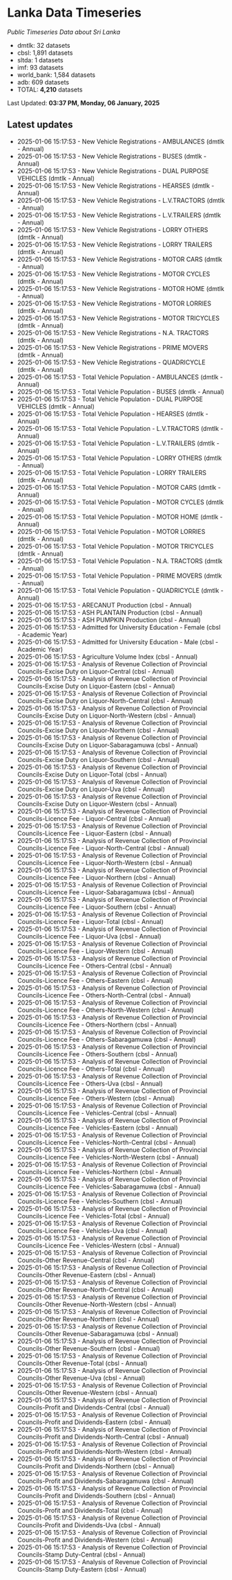 # Lanka Data Timeseries
*Public Timeseries Data about Sri Lanka*

* dmtlk: 32 datasets
* cbsl: 1,891 datasets
* sltda: 1 datasets
* imf: 93 datasets
* world_bank: 1,584 datasets
* adb: 609 datasets
* TOTAL: **4,210** datasets

Last Updated: **03:37 PM, Monday, 06 January, 2025**

## Latest updates

* 2025-01-06 15:17:53 - New Vehicle Registrations - AMBULANCES (dmtlk - Annual)
* 2025-01-06 15:17:53 - New Vehicle Registrations - BUSES (dmtlk - Annual)
* 2025-01-06 15:17:53 - New Vehicle Registrations - DUAL PURPOSE VEHICLES (dmtlk - Annual)
* 2025-01-06 15:17:53 - New Vehicle Registrations - HEARSES (dmtlk - Annual)
* 2025-01-06 15:17:53 - New Vehicle Registrations - L.V.TRACTORS (dmtlk - Annual)
* 2025-01-06 15:17:53 - New Vehicle Registrations - L.V.TRAILERS (dmtlk - Annual)
* 2025-01-06 15:17:53 - New Vehicle Registrations - LORRY OTHERS (dmtlk - Annual)
* 2025-01-06 15:17:53 - New Vehicle Registrations - LORRY TRAILERS (dmtlk - Annual)
* 2025-01-06 15:17:53 - New Vehicle Registrations - MOTOR CARS (dmtlk - Annual)
* 2025-01-06 15:17:53 - New Vehicle Registrations - MOTOR CYCLES (dmtlk - Annual)
* 2025-01-06 15:17:53 - New Vehicle Registrations - MOTOR HOME (dmtlk - Annual)
* 2025-01-06 15:17:53 - New Vehicle Registrations - MOTOR LORRIES (dmtlk - Annual)
* 2025-01-06 15:17:53 - New Vehicle Registrations - MOTOR TRICYCLES (dmtlk - Annual)
* 2025-01-06 15:17:53 - New Vehicle Registrations - N.A. TRACTORS (dmtlk - Annual)
* 2025-01-06 15:17:53 - New Vehicle Registrations - PRIME MOVERS (dmtlk - Annual)
* 2025-01-06 15:17:53 - New Vehicle Registrations - QUADRICYCLE (dmtlk - Annual)
* 2025-01-06 15:17:53 - Total Vehicle Population - AMBULANCES (dmtlk - Annual)
* 2025-01-06 15:17:53 - Total Vehicle Population - BUSES (dmtlk - Annual)
* 2025-01-06 15:17:53 - Total Vehicle Population - DUAL PURPOSE VEHICLES (dmtlk - Annual)
* 2025-01-06 15:17:53 - Total Vehicle Population - HEARSES (dmtlk - Annual)
* 2025-01-06 15:17:53 - Total Vehicle Population - L.V.TRACTORS (dmtlk - Annual)
* 2025-01-06 15:17:53 - Total Vehicle Population - L.V.TRAILERS (dmtlk - Annual)
* 2025-01-06 15:17:53 - Total Vehicle Population - LORRY OTHERS (dmtlk - Annual)
* 2025-01-06 15:17:53 - Total Vehicle Population - LORRY TRAILERS (dmtlk - Annual)
* 2025-01-06 15:17:53 - Total Vehicle Population - MOTOR CARS (dmtlk - Annual)
* 2025-01-06 15:17:53 - Total Vehicle Population - MOTOR CYCLES (dmtlk - Annual)
* 2025-01-06 15:17:53 - Total Vehicle Population - MOTOR HOME (dmtlk - Annual)
* 2025-01-06 15:17:53 - Total Vehicle Population - MOTOR LORRIES (dmtlk - Annual)
* 2025-01-06 15:17:53 - Total Vehicle Population - MOTOR TRICYCLES (dmtlk - Annual)
* 2025-01-06 15:17:53 - Total Vehicle Population - N.A. TRACTORS (dmtlk - Annual)
* 2025-01-06 15:17:53 - Total Vehicle Population - PRIME MOVERS (dmtlk - Annual)
* 2025-01-06 15:17:53 - Total Vehicle Population - QUADRICYCLE (dmtlk - Annual)
* 2025-01-06 15:17:53 - ARECANUT Production (cbsl - Annual)
* 2025-01-06 15:17:53 - ASH PLANTAIN Production (cbsl - Annual)
* 2025-01-06 15:17:53 - ASH PUMPKIN Production (cbsl - Annual)
* 2025-01-06 15:17:53 - Admitted for University Education - Female (cbsl - Academic Year)
* 2025-01-06 15:17:53 - Admitted for University Education - Male (cbsl - Academic Year)
* 2025-01-06 15:17:53 - Agriculture Volume Index (cbsl - Annual)
* 2025-01-06 15:17:53 - Analysis of Revenue Collection of Provincial Councils-Excise Duty on Liquor-Central (cbsl - Annual)
* 2025-01-06 15:17:53 - Analysis of Revenue Collection of Provincial Councils-Excise Duty on Liquor-Eastern (cbsl - Annual)
* 2025-01-06 15:17:53 - Analysis of Revenue Collection of Provincial Councils-Excise Duty on Liquor-North-Central (cbsl - Annual)
* 2025-01-06 15:17:53 - Analysis of Revenue Collection of Provincial Councils-Excise Duty on Liquor-North-Western (cbsl - Annual)
* 2025-01-06 15:17:53 - Analysis of Revenue Collection of Provincial Councils-Excise Duty on Liquor-Northern (cbsl - Annual)
* 2025-01-06 15:17:53 - Analysis of Revenue Collection of Provincial Councils-Excise Duty on Liquor-Sabaragamuwa (cbsl - Annual)
* 2025-01-06 15:17:53 - Analysis of Revenue Collection of Provincial Councils-Excise Duty on Liquor-Southern (cbsl - Annual)
* 2025-01-06 15:17:53 - Analysis of Revenue Collection of Provincial Councils-Excise Duty on Liquor-Total (cbsl - Annual)
* 2025-01-06 15:17:53 - Analysis of Revenue Collection of Provincial Councils-Excise Duty on Liquor-Uva (cbsl - Annual)
* 2025-01-06 15:17:53 - Analysis of Revenue Collection of Provincial Councils-Excise Duty on Liquor-Western (cbsl - Annual)
* 2025-01-06 15:17:53 - Analysis of Revenue Collection of Provincial Councils-Licence Fee - Liquor-Central (cbsl - Annual)
* 2025-01-06 15:17:53 - Analysis of Revenue Collection of Provincial Councils-Licence Fee - Liquor-Eastern (cbsl - Annual)
* 2025-01-06 15:17:53 - Analysis of Revenue Collection of Provincial Councils-Licence Fee - Liquor-North-Central (cbsl - Annual)
* 2025-01-06 15:17:53 - Analysis of Revenue Collection of Provincial Councils-Licence Fee - Liquor-North-Western (cbsl - Annual)
* 2025-01-06 15:17:53 - Analysis of Revenue Collection of Provincial Councils-Licence Fee - Liquor-Northern (cbsl - Annual)
* 2025-01-06 15:17:53 - Analysis of Revenue Collection of Provincial Councils-Licence Fee - Liquor-Sabaragamuwa (cbsl - Annual)
* 2025-01-06 15:17:53 - Analysis of Revenue Collection of Provincial Councils-Licence Fee - Liquor-Southern (cbsl - Annual)
* 2025-01-06 15:17:53 - Analysis of Revenue Collection of Provincial Councils-Licence Fee - Liquor-Total (cbsl - Annual)
* 2025-01-06 15:17:53 - Analysis of Revenue Collection of Provincial Councils-Licence Fee - Liquor-Uva (cbsl - Annual)
* 2025-01-06 15:17:53 - Analysis of Revenue Collection of Provincial Councils-Licence Fee - Liquor-Western (cbsl - Annual)
* 2025-01-06 15:17:53 - Analysis of Revenue Collection of Provincial Councils-Licence Fee - Others-Central (cbsl - Annual)
* 2025-01-06 15:17:53 - Analysis of Revenue Collection of Provincial Councils-Licence Fee - Others-Eastern (cbsl - Annual)
* 2025-01-06 15:17:53 - Analysis of Revenue Collection of Provincial Councils-Licence Fee - Others-North-Central (cbsl - Annual)
* 2025-01-06 15:17:53 - Analysis of Revenue Collection of Provincial Councils-Licence Fee - Others-North-Western (cbsl - Annual)
* 2025-01-06 15:17:53 - Analysis of Revenue Collection of Provincial Councils-Licence Fee - Others-Northern (cbsl - Annual)
* 2025-01-06 15:17:53 - Analysis of Revenue Collection of Provincial Councils-Licence Fee - Others-Sabaragamuwa (cbsl - Annual)
* 2025-01-06 15:17:53 - Analysis of Revenue Collection of Provincial Councils-Licence Fee - Others-Southern (cbsl - Annual)
* 2025-01-06 15:17:53 - Analysis of Revenue Collection of Provincial Councils-Licence Fee - Others-Total (cbsl - Annual)
* 2025-01-06 15:17:53 - Analysis of Revenue Collection of Provincial Councils-Licence Fee - Others-Uva (cbsl - Annual)
* 2025-01-06 15:17:53 - Analysis of Revenue Collection of Provincial Councils-Licence Fee - Others-Western (cbsl - Annual)
* 2025-01-06 15:17:53 - Analysis of Revenue Collection of Provincial Councils-Licence Fee - Vehicles-Central (cbsl - Annual)
* 2025-01-06 15:17:53 - Analysis of Revenue Collection of Provincial Councils-Licence Fee - Vehicles-Eastern (cbsl - Annual)
* 2025-01-06 15:17:53 - Analysis of Revenue Collection of Provincial Councils-Licence Fee - Vehicles-North-Central (cbsl - Annual)
* 2025-01-06 15:17:53 - Analysis of Revenue Collection of Provincial Councils-Licence Fee - Vehicles-North-Western (cbsl - Annual)
* 2025-01-06 15:17:53 - Analysis of Revenue Collection of Provincial Councils-Licence Fee - Vehicles-Northern (cbsl - Annual)
* 2025-01-06 15:17:53 - Analysis of Revenue Collection of Provincial Councils-Licence Fee - Vehicles-Sabaragamuwa (cbsl - Annual)
* 2025-01-06 15:17:53 - Analysis of Revenue Collection of Provincial Councils-Licence Fee - Vehicles-Southern (cbsl - Annual)
* 2025-01-06 15:17:53 - Analysis of Revenue Collection of Provincial Councils-Licence Fee - Vehicles-Total (cbsl - Annual)
* 2025-01-06 15:17:53 - Analysis of Revenue Collection of Provincial Councils-Licence Fee - Vehicles-Uva (cbsl - Annual)
* 2025-01-06 15:17:53 - Analysis of Revenue Collection of Provincial Councils-Licence Fee - Vehicles-Western (cbsl - Annual)
* 2025-01-06 15:17:53 - Analysis of Revenue Collection of Provincial Councils-Other Revenue-Central (cbsl - Annual)
* 2025-01-06 15:17:53 - Analysis of Revenue Collection of Provincial Councils-Other Revenue-Eastern (cbsl - Annual)
* 2025-01-06 15:17:53 - Analysis of Revenue Collection of Provincial Councils-Other Revenue-North-Central (cbsl - Annual)
* 2025-01-06 15:17:53 - Analysis of Revenue Collection of Provincial Councils-Other Revenue-North-Western (cbsl - Annual)
* 2025-01-06 15:17:53 - Analysis of Revenue Collection of Provincial Councils-Other Revenue-Northern (cbsl - Annual)
* 2025-01-06 15:17:53 - Analysis of Revenue Collection of Provincial Councils-Other Revenue-Sabaragamuwa (cbsl - Annual)
* 2025-01-06 15:17:53 - Analysis of Revenue Collection of Provincial Councils-Other Revenue-Southern (cbsl - Annual)
* 2025-01-06 15:17:53 - Analysis of Revenue Collection of Provincial Councils-Other Revenue-Total (cbsl - Annual)
* 2025-01-06 15:17:53 - Analysis of Revenue Collection of Provincial Councils-Other Revenue-Uva (cbsl - Annual)
* 2025-01-06 15:17:53 - Analysis of Revenue Collection of Provincial Councils-Other Revenue-Western (cbsl - Annual)
* 2025-01-06 15:17:53 - Analysis of Revenue Collection of Provincial Councils-Profit and Dividends-Central (cbsl - Annual)
* 2025-01-06 15:17:53 - Analysis of Revenue Collection of Provincial Councils-Profit and Dividends-Eastern (cbsl - Annual)
* 2025-01-06 15:17:53 - Analysis of Revenue Collection of Provincial Councils-Profit and Dividends-North-Central (cbsl - Annual)
* 2025-01-06 15:17:53 - Analysis of Revenue Collection of Provincial Councils-Profit and Dividends-North-Western (cbsl - Annual)
* 2025-01-06 15:17:53 - Analysis of Revenue Collection of Provincial Councils-Profit and Dividends-Northern (cbsl - Annual)
* 2025-01-06 15:17:53 - Analysis of Revenue Collection of Provincial Councils-Profit and Dividends-Sabaragamuwa (cbsl - Annual)
* 2025-01-06 15:17:53 - Analysis of Revenue Collection of Provincial Councils-Profit and Dividends-Southern (cbsl - Annual)
* 2025-01-06 15:17:53 - Analysis of Revenue Collection of Provincial Councils-Profit and Dividends-Total (cbsl - Annual)
* 2025-01-06 15:17:53 - Analysis of Revenue Collection of Provincial Councils-Profit and Dividends-Uva (cbsl - Annual)
* 2025-01-06 15:17:53 - Analysis of Revenue Collection of Provincial Councils-Profit and Dividends-Western (cbsl - Annual)
* 2025-01-06 15:17:53 - Analysis of Revenue Collection of Provincial Councils-Stamp Duty-Central (cbsl - Annual)
* 2025-01-06 15:17:53 - Analysis of Revenue Collection of Provincial Councils-Stamp Duty-Eastern (cbsl - Annual)